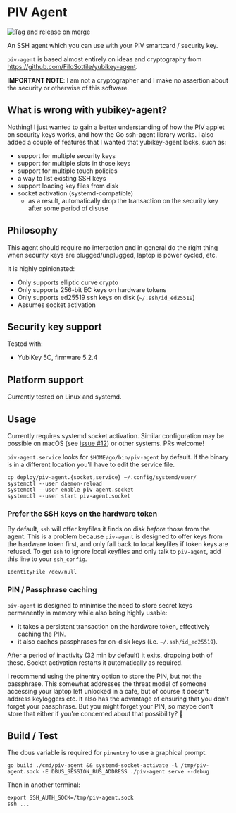 # PIV Agent

![Tag and release on merge](https://github.com/smlx/piv-agent/workflows/Tag%20and%20release%20on%20merge/badge.svg)

An SSH agent which you can use with your PIV smartcard / security key.

`piv-agent` is based almost entirely on ideas and cryptography from https://github.com/FiloSottile/yubikey-agent.

**IMPORTANT NOTE**: I am not a cryptographer and I make no assertion about the security or otherwise of this software.

## What is wrong with yubikey-agent?

Nothing!
I just wanted to gain a better understanding of how the PIV applet on security keys works, and how the Go ssh-agent library works.
I also added a couple of features that I wanted that yubikey-agent lacks, such as:

* support for multiple security keys
* support for multiple slots in those keys
* support for multiple touch policies
* a way to list existing SSH keys
* support loading key files from disk
* socket activation (systemd-compatible)
  * as a result, automatically drop the transaction on the security key after some period of disuse

## Philosophy

This agent should require no interaction and in general do the right thing when security keys are plugged/unplugged, laptop is power cycled, etc.

It is highly opinionated:

* Only supports elliptic curve crypto
* Only supports 256-bit EC keys on hardware tokens
* Only supports ed25519 ssh keys on disk (`~/.ssh/id_ed25519`)
* Assumes socket activation

## Security key support

Tested with:

* YubiKey 5C, firmware 5.2.4

## Platform support

Currently tested on Linux and systemd.

## Usage

Currently requires systemd socket activation.
Similar configuration may be possible on macOS (see [issue #12](https://github.com/smlx/piv-agent/issues/12)) or other systems. PRs welcome!

`piv-agent.service` looks for `$HOME/go/bin/piv-agent` by default.
If the binary is in a different location you'll have to edit the service file.

```
cp deploy/piv-agent.{socket,service} ~/.config/systemd/user/
systemctl --user daemon-reload
systemctl --user enable piv-agent.socket
systemctl --user start piv-agent.socket
```

### Prefer the SSH keys on the hardware token

By default, `ssh` will offer keyfiles it finds on disk _before_ those from the agent.
This is a problem because `piv-agent` is designed to offer keys from the hardware token first, and only fall back to local keyfiles if token keys are refused.
To get `ssh` to ignore local keyfiles and only talk to `piv-agent`, add this line to your `ssh_config`.

```
IdentityFile /dev/null
```

### PIN / Passphrase caching

`piv-agent` is designed to minimise the need to store secret keys permanently in memory while also being highly usable:

* it takes a persistent transaction on the hardware token, effectively caching the PIN.
* it also caches passphrases for on-disk keys (i.e. `~/.ssh/id_ed25519`).

After a period of inactivity (32 min by default) it exits, dropping both of these.
Socket activation restarts it automatically as required.

I recommend using the pinentry option to store the PIN, but not the passphrase.
This somewhat addresses the threat model of someone accessing your laptop left unlocked in a cafe, but of course it doesn't address keyloggers etc.
It also has the advantage of ensuring that you don't forget your passphrase.
But you might forget your PIN, so maybe don't store that either if you're concerned about that possibility? 🤷

## Build / Test

The dbus variable is required for `pinentry` to use a graphical prompt.

```
go build ./cmd/piv-agent && systemd-socket-activate -l /tmp/piv-agent.sock -E DBUS_SESSION_BUS_ADDRESS ./piv-agent serve --debug
```

Then in another terminal:

```
export SSH_AUTH_SOCK=/tmp/piv-agent.sock
ssh ...
```
